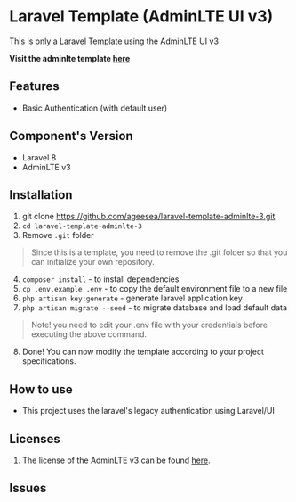 # Laravel Template (AdminLTE UI v3)

This is only a Laravel Template using the AdminLTE UI v3

**Visit the adminlte template [here](https://adminlte.io/themes/v3)**

## Features
* Basic Authentication (with default user)

## Component's Version
* Laravel 8
* AdminLTE v3

## Installation
1. git clone https://github.com/ageesea/laravel-template-adminlte-3.git
2. `cd laravel-template-adminlte-3`
3. Remove `.git` folder

> Since this is a template, you need to remove the .git folder so that you can initialize your own repository.

4. `composer install` - to install dependencies
5. `cp .env.example .env` - to copy the default environment file to a new file
6. `php artisan key:generate` - generate laravel application key
7. `php artisan migrate --seed` - to migrate database and load default data
> Note! you need to edit your .env file with your credentials before executing the above command.
8. Done! You can now modify the template according to your project specifications.

## How to use
* This project uses the laravel's legacy authentication using Laravel/UI 

## Licenses
1. The license of the AdminLTE v3 can be found [here](https://adminlte.io/docs/3.0/license.html).

## Issues
